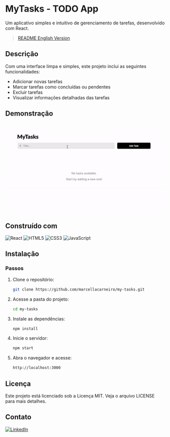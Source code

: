 
# MyTasks - TODO App 

Um aplicativo simples e intuitivo de gerenciamento de tarefas, desenvolvido com React.

> [README English Version](README.en.md)

## Descrição

Com uma interface limpa e simples, este projeto inclui as seguintes funcionalidades:

-   Adicionar novas tarefas
-   Marcar tarefas como concluídas ou pendentes
-   Excluir tarefas
-   Visualizar informações detalhadas das tarefas

## Demonstração

![App Screenshot](src/assets/mytasks-demo.gif)

## Construído com

![React](https://img.shields.io/badge/React-20232A?style=for-the-badge&logo=react&logoColor=61DAFB)
![HTML5](https://img.shields.io/badge/HTML5-E34F26?style=for-the-badge&logo=html5&logoColor=white)
![CSS3](https://img.shields.io/badge/CSS3-1572B6?style=for-the-badge&logo=css3&logoColor=white)
![JavaScript](https://img.shields.io/badge/JavaScript-F7DF1E?style=for-the-badge&logo=javascript&logoColor=black)

## Instalação

### Passos

1. Clone o repositório:
    ```bash
    git clone https://github.com/marcellacarneiro/my-tasks.git
    ```

2. Acesse a pasta do projeto:
    ```bash
    cd my-tasks
    ```

3. Instale as dependências:
    ```bash
    npm install
    ```

4. Inicie o servidor:
    ```bash
    npm start
    ```

5. Abra o navegador e acesse:
    ```bash
    http://localhost:3000
    ```

## Licença

Este projeto está licenciado sob a Licença MIT. Veja o arquivo LICENSE para mais detalhes.

## Contato

[![LinkedIn](https://img.shields.io/badge/LinkedIn-126BC4?style=for-the-badge&logo=linkedin&logoColor=white)](https://www.linkedin.com/in/marcella-carneiro-b8428b26b/)

